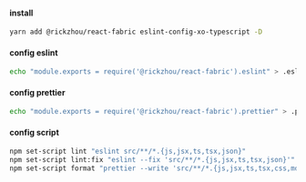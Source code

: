 #### install

```bash
yarn add @rickzhou/react-fabric eslint-config-xo-typescript -D
```

#### config eslint

```bash
echo "module.exports = require('@rickzhou/react-fabric').eslint" > .eslintrc.cjs;
```

#### config prettier

```bash
echo "module.exports = require('@rickzhou/react-fabric').prettier" > .prettierrc.cjs;
```

#### config script

```bash
npm set-script lint "eslint src/**/*.{js,jsx,ts,tsx,json}"
npm set-script lint:fix "eslint --fix 'src/**/*.{js,jsx,ts,tsx,json}'"
npm set-script format "prettier --write 'src/**/*.{js,jsx,ts,tsx,css,md,json}' --config ./.prettierrc"
```
